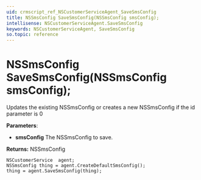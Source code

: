 ```yaml
---
uid: crmscript_ref_NSCustomerServiceAgent_SaveSmsConfig
title: NSSmsConfig SaveSmsConfig(NSSmsConfig smsConfig);
intellisense: NSCustomerServiceAgent.SaveSmsConfig
keywords: NSCustomerServiceAgent, SaveSmsConfig
so.topic: reference
---
```


# NSSmsConfig SaveSmsConfig(NSSmsConfig smsConfig);
	  
Updates the existing NSSmsConfig or creates a new NSSmsConfig if the id parameter is 0
	  
**Parameters**:
 - **smsConfig** The NSSmsConfig to save.

**Returns:** NSSmsConfig

```crmscript
NSCustomerService  agent;
NSSmsConfig thing = agent.CreateDefaultSmsConfig();
thing = agent.SaveSmsConfig(thing);
```

